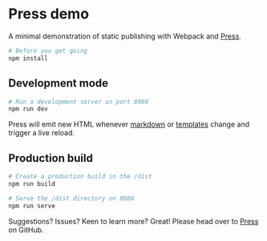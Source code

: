 # Press demo

A minimal demonstration of static publishing with Webpack and [Press][].

```bash
# Before you get going
npm install
```

## Development mode
```bash
# Run a development server on port 8080
npm run dev
```
Press will emit new HTML whenever [markdown][] or [templates][] change and 
trigger a live reload.

## Production build
```bash
# Create a production build in the /dist
npm run build

# Serve the /dist directory on 8080
npm run serve
```

Suggestions? Issues? Keen to learn more? Great! Please head over to [Press][] on
GitHub.



[Press]: https://github.com/benglynn/press
[markdown]: /markdown
[templates]: /templates
